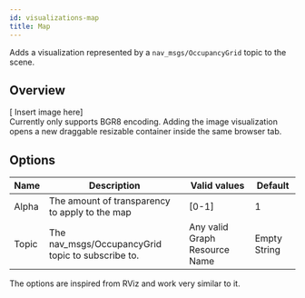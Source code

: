 ```yaml
---
id: visualizations-map
title: Map
---
```


Adds a visualization represented by a `nav_msgs/OccupancyGrid` topic to the scene.

## Overview

\[ Insert image here]  
Currently only supports BGR8 encoding. Adding the image visualization opens a new draggable resizable container inside the same browser tab.  

## Options

Name | Description | Valid values | Default  
--- | --- | --- | ---
Alpha | The amount of transparency to apply to the map | \[0-1] | 1  
Topic | The nav_msgs/OccupancyGrid topic to subscribe to. | Any valid Graph Resource Name | Empty String  

The options are inspired from RViz and work very similar to it.
